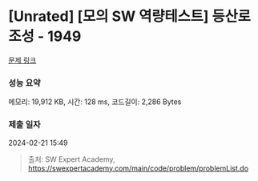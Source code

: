 # [Unrated] [모의 SW 역량테스트] 등산로 조성 - 1949 

[문제 링크](https://swexpertacademy.com/main/code/problem/problemDetail.do?contestProbId=AV5PoOKKAPIDFAUq) 

### 성능 요약

메모리: 19,912 KB, 시간: 128 ms, 코드길이: 2,286 Bytes

### 제출 일자

2024-02-21 15:49



> 출처: SW Expert Academy, https://swexpertacademy.com/main/code/problem/problemList.do